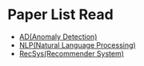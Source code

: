 # Paper List Read

- [AD(Anomaly Detection)](.AD/README_AD.md)
- [NLP(Natural Language Processing)](.NLP/README_NLP.md)
- [RecSys(Recommender System)](.RecSys/README_RecSys.md)
